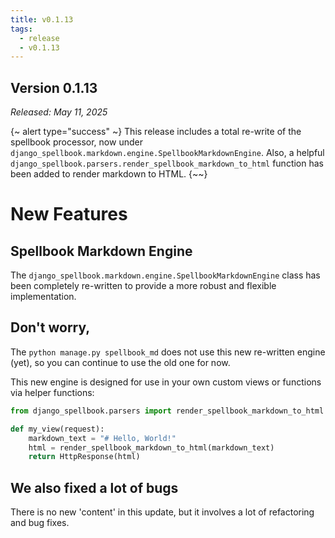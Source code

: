 ```yaml
---
title: v0.1.13
tags:
  - release
  - v0.1.13
---
```

## **Version 0.1.13**

*Released: May 11, 2025*

{~ alert type="success" ~}
This release includes a total re-write of the spellbook processor, now under `django_spellbook.markdown.engine.SpellbookMarkdownEngine`. Also, a helpful `django_spellbook.parsers.render_spellbook_markdown_to_html` function has been added to render markdown to HTML.
{~~}

# New Features

## Spellbook Markdown Engine

The `django_spellbook.markdown.engine.SpellbookMarkdownEngine` class has been completely re-written to provide a more robust and flexible implementation.

## Don't worry,

The `python manage.py spellbook_md` does not use this new re-written engine (yet), so you can continue to use the old one for now.

This new engine is designed for use in your own custom views or functions via helper functions:

```python
from django_spellbook.parsers import render_spellbook_markdown_to_html

def my_view(request):
    markdown_text = "# Hello, World!"
    html = render_spellbook_markdown_to_html(markdown_text)
    return HttpResponse(html)
```

## We also fixed a lot of bugs

There is no new 'content' in this update, but it involves a lot of refactoring and bug fixes.
